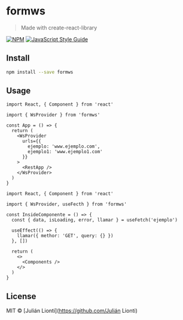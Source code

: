 # formws

> Made with create-react-library

[![NPM](https://img.shields.io/npm/v/formws.svg)](https://www.npmjs.com/package/formws) [![JavaScript Style Guide](https://img.shields.io/badge/code_style-standard-brightgreen.svg)](https://standardjs.com)

## Install

```bash
npm install --save formws
```

## Usage

```tsx
import React, { Component } from 'react'

import { WsProvider } from 'formws'

const App = () => {
  return (
    <WsProvider
      urls={{
        ejemplo: 'www.ejemplo.com',
        ejemplo1: 'www.ejemplo1.com'
      }}
    >
      <RestApp />
    </WsProvider>
  )
}
```

```tsx
import React, { Component } from 'react'

import { WsProvider, useFecth } from 'formws'

const InsideComponente = () => {
  const { data, isLoading, error, llamar } = useFetch('ejemplo')

  useEffect(() => {
    llamar({ methor: 'GET', query: {} })
  }, [])

  return (
    <>
      <Components />
    </>
  )
}
```

## License

MIT © [Julián Lionti](https://github.com/Julián Lionti)
